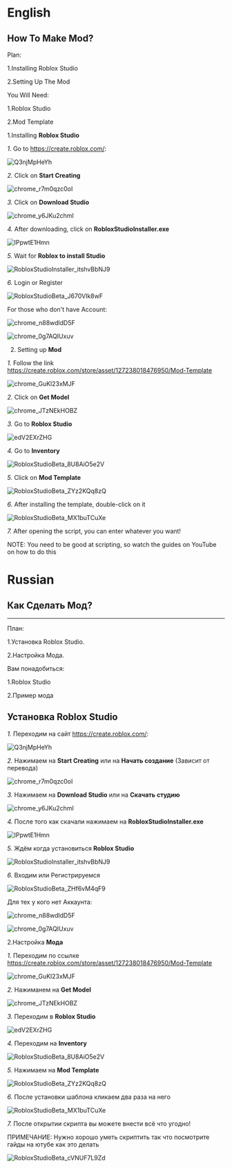 # English
## How To Make Mod?

Plan:

1.Installing Roblox Studio

2.Setting Up The Mod

You Will Need:

1.Roblox Studio

2.Mod Template


1.Installing **Roblox Studio**

*1.* Go to https://create.roblox.com/:

![Q3njMpHeYh](https://github.com/user-attachments/assets/978796f4-666c-4294-b05e-f2d727b4a9df)

*2.* Click on **Start Creating**

![chrome_r7m0qzc0oI](https://github.com/user-attachments/assets/1766b7cf-fb3a-4cb7-b952-77040c6d91e7)

*3.* Click on **Download Studio**

![chrome_y6JKu2chmI](https://github.com/user-attachments/assets/60b58b9c-704d-4eac-b9fd-494935ffe6c5)

*4.* After downloading, click on **RobloxStudioInstaller.exe**

![IPpwtE1Hmn](https://github.com/user-attachments/assets/2c0178a8-8269-4760-b086-1fc4f52fd376)

*5.* Wait for **Roblox to install Studio**

![RobloxStudioInstaller_itshvBbNJ9](https://github.com/user-attachments/assets/4dc0e16b-641f-47af-bc4d-b5f30637ac6d)

*6.* Login or Register

![RobloxStudioBeta_J670Vlk8wF](https://github.com/user-attachments/assets/0ebf1871-de49-42c1-940f-fa9378456a2a)

For those who don't have Account:

![chrome_n88wdldD5F](https://github.com/user-attachments/assets/cab65bab-bbd4-4a8b-9209-1bcf54926f11)

![chrome_0g7AQIUxuv](https://github.com/user-attachments/assets/a2e7cc95-041c-4bfd-85a9-a04dd75a8fda)

2. Setting up **Mod**

*1.* Follow the link https://create.roblox.com/store/asset/127238018476950/Mod-Template

![chrome_GuKl23xMJF](https://github.com/user-attachments/assets/506acf9d-e17d-44ab-8822-6ef72bb38f56)

*2.* Click on **Get Model**

![chrome_JTzNEkHOBZ](https://github.com/user-attachments/assets/38917717-b7d0-4392-bc54-0ba1292163e0)

*3.* Go to **Roblox Studio**

![edV2EXrZHG](https://github.com/user-attachments/assets/ffbc1139-41f6-4684-9ea8-b2b36282af8b)

*4.* Go to **Inventory**

![RobloxStudioBeta_8U8AiO5e2V](https://github.com/user-attachments/assets/fa48fea9-a034-41eb-9300-7c02f7380587)

*5.* Click on **Mod Template**

![RobloxStudioBeta_ZYz2KQq8zQ](https://github.com/user-attachments/assets/a80bda69-12a0-4cbe-b0b5-5d2c597f4cef)

*6.* After installing the template, double-click on it

![RobloxStudioBeta_MX1buTCuXe](https://github.com/user-attachments/assets/04df8ab8-f68a-412e-96e8-52e13def54e9)

*7.* After opening the script, you can enter whatever you want!

NOTE: You need to be good at scripting, so watch the guides on YouTube on how to do this


# Russian
## Как Сделать Мод?
---
План:

1.Установка Roblox Studio.

2.Настройка Мода.

Вам понадобиться:

1.Roblox Studio

2.Пример мода

Установка Roblox Studio
---

*1.* Переходим на сайт https://create.roblox.com/:

![Q3njMpHeYh](https://github.com/user-attachments/assets/978796f4-666c-4294-b05e-f2d727b4a9df)

*2.* Нажимаем на **Start Creating** или на **Начать создание** (Зависит от перевода)

![chrome_r7m0qzc0oI](https://github.com/user-attachments/assets/1766b7cf-fb3a-4cb7-b952-77040c6d91e7)

*3.* Нажимаем на **Download Studio** или на **Скачать студию**

![chrome_y6JKu2chmI](https://github.com/user-attachments/assets/60b58b9c-704d-4eac-b9fd-494935ffe6c5)

*4.* После того как скачали нажимаем на **RobloxStudioInstaller.exe**

![IPpwtE1Hmn](https://github.com/user-attachments/assets/2c0178a8-8269-4760-b086-1fc4f52fd376)

*5.* Ждём когда установиться **Roblox Studio**

![RobloxStudioInstaller_itshvBbNJ9](https://github.com/user-attachments/assets/4dc0e16b-641f-47af-bc4d-b5f30637ac6d)

*6.* Входим или Регистрируемся

![RobloxStudioBeta_ZHf6vM4qF9](https://github.com/user-attachments/assets/fc356248-afa9-474f-bc08-e6403b08aea6)

Для тех у кого нет Аккаунта:

![chrome_n88wdldD5F](https://github.com/user-attachments/assets/cab65bab-bbd4-4a8b-9209-1bcf54926f11)


![chrome_0g7AQIUxuv](https://github.com/user-attachments/assets/a2e7cc95-041c-4bfd-85a9-a04dd75a8fda)

2.Настройка **Мода**

*1.* Переходим по ссылке https://create.roblox.com/store/asset/127238018476950/Mod-Template

![chrome_GuKl23xMJF](https://github.com/user-attachments/assets/506acf9d-e17d-44ab-8822-6ef72bb38f56)

*2.* Нажиманем на **Get Model**

![chrome_JTzNEkHOBZ](https://github.com/user-attachments/assets/38917717-b7d0-4392-bc54-0ba1292163e0)

*3.* Переходим в **Roblox Studio**

![edV2EXrZHG](https://github.com/user-attachments/assets/ffbc1139-41f6-4684-9ea8-b2b36282af8b)

*4.* Переходим на **Inventory**

![RobloxStudioBeta_8U8AiO5e2V](https://github.com/user-attachments/assets/fa48fea9-a034-41eb-9300-7c02f7380587)

*5.* Нажимаем на **Mod Template**

![RobloxStudioBeta_ZYz2KQq8zQ](https://github.com/user-attachments/assets/a80bda69-12a0-4cbe-b0b5-5d2c597f4cef)

*6.* После установки шаблона кликаем два раза на него

![RobloxStudioBeta_MX1buTCuXe](https://github.com/user-attachments/assets/04df8ab8-f68a-412e-96e8-52e13def54e9)

*7.* После открытии скрипта вы можете внести всё что угодно!

ПРИМЕЧАНИЕ: Нужно хорошо уметь скриптить так что посмотрите гайды на ютубе как это делать























![RobloxStudioBeta_cVNUF7L9Zd](https://github.com/user-attachments/assets/d6b597d1-307e-4d5a-8b12-9451151cafc2)
